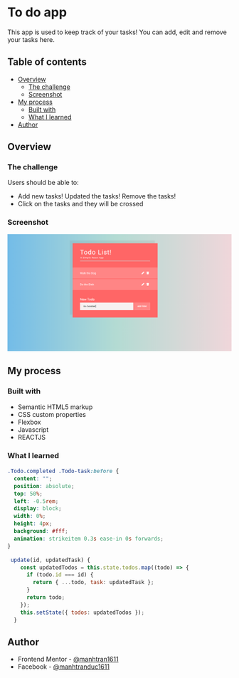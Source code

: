 # To do app

This app is used to keep track of your tasks! You can add, edit and remove your tasks here.

## Table of contents

- [Overview](#overview)
  - [The challenge](#the-challenge)
  - [Screenshot](#screenshot)
- [My process](#my-process)
  - [Built with](#built-with)
  - [What I learned](#what-i-learned)
- [Author](#author)

## Overview

### The challenge

Users should be able to:

- Add new tasks! Updated the tasks! Remove the tasks!
- Click on the tasks and they will be crossed

### Screenshot

![](./screenshot.png)

## My process

### Built with

- Semantic HTML5 markup
- CSS custom properties
- Flexbox
- Javascript
- REACTJS

### What I learned

```css
.Todo.completed .Todo-task:before {
  content: "";
  position: absolute;
  top: 50%;
  left: -0.5rem;
  display: block;
  width: 0%;
  height: 4px;
  background: #fff;
  animation: strikeitem 0.3s ease-in 0s forwards;
}
```

```js
 update(id, updatedTask) {
    const updatedTodos = this.state.todos.map((todo) => {
      if (todo.id === id) {
        return { ...todo, task: updatedTask };
      }
      return todo;
    });
    this.setState({ todos: updatedTodos });
  }
```

## Author

- Frontend Mentor - [@manhtran1611](https://www.frontendmentor.io/profile/manhtran1611)
- Facebook - [@manhtranduc1611](https://www.facebook.com/manhtranduc1611)
